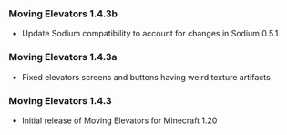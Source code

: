 ### Moving Elevators 1.4.3b
- Update Sodium compatibility to account for changes in Sodium 0.5.1

### Moving Elevators 1.4.3a
- Fixed elevators screens and buttons having weird texture artifacts

### Moving Elevators 1.4.3
- Initial release of Moving Elevators for Minecraft 1.20
